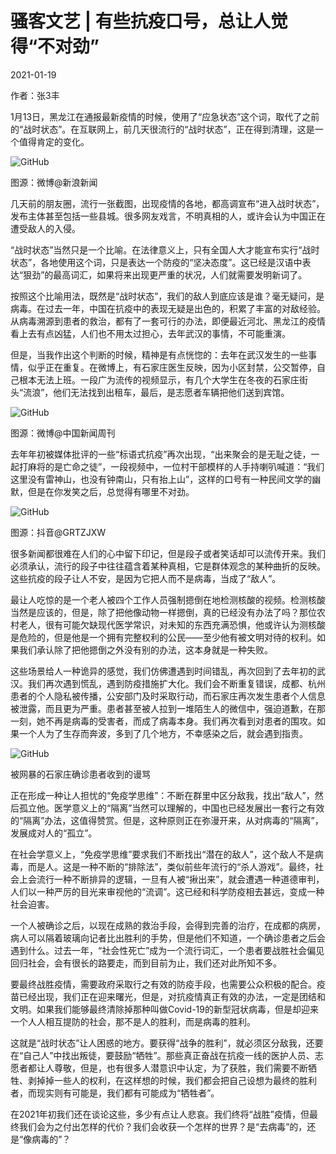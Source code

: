 # 骚客文艺 | 有些抗疫口号，总让人觉得“不对劲”

2021-01-19

作者：张3丰

1月13日，黑龙江在通报最新疫情的时候，使用了“应急状态”这个词，取代了之前的“战时状态”。在互联网上，前几天很流行的“战时状态”，正在得到清理，这是一个值得肯定的变化。

![GitHub](https://chinadigitaltimes.net/chinese/files/2021/01/post-661691-60075b7ba0bfb.)

图源：微博@新浪新闻

几天前的朋友圈，流行一张截图，出现疫情的各地，都高调宣布“进入战时状态”，发布主体甚至包括一些县城。很多网友戏言，不明真相的人，或许会认为中国正在遭受敌人的入侵。

“战时状态”当然只是一个比喻。在法律意义上，只有全国人大才能宣布实行“战时状态”，各地使用这个词，只是表达一个防疫的“坚决态度”。这已经是汉语中表达“狠劲”的最高词汇，如果将来出现更严重的状况，人们就需要发明新词了。

按照这个比喻用法，既然是“战时状态”，我们的敌人到底应该是谁？毫无疑问，是病毒。在过去一年，中国在抗疫中的表现无疑是出色的，积累了丰富的对敌经验。从病毒溯源到患者的救治，都有了一套可行的办法，即便最近河北、黑龙江的疫情看上去有点凶猛，人们也不用太过担心，去年武汉的事情，不可能重演。

但是，当我作出这个判断的时候，精神是有点恍惚的：去年在武汉发生的一些事情，似乎正在重复。在微博上，有石家庄医生反映，因为小区封禁，公交暂停，自己根本无法上班。一段广为流传的视频显示，有几个大学生在冬夜的石家庄街头“流浪”，他们无法找到出租车，最后，是志愿者车辆把他们送到宾馆。

![GitHub](https://chinadigitaltimes.net/chinese/files/2021/01/post-661691-60075b7e4c725.)

图源：微博@中国新闻周刊

去年年初被媒体批评的一些“标语式抗疫”再次出现，“出来聚会的是无耻之徒，一起打麻将的是亡命之徒”，一段视频中，一位村干部模样的人手持喇叭喊道：“我们这里没有雷神山，也没有钟南山，只有抬上山”，这样的口号有一种民间文学的幽默，但是在你发笑之后，总觉得有哪里不对劲。

![GitHub](https://chinadigitaltimes.net/chinese/files/2021/01/post-661691-60075b846ef17.gif)

图源：抖音@GRTZJXW

很多新闻都很难在人们的心中留下印记，但是段子或者笑话却可以流传开来。我们必须承认，流行的段子中往往蕴含着某种真相，它是群体观念的某种曲折的反映。这些抗疫的段子让人不安，是因为它把人而不是病毒，当成了“敌人”。

最让人吃惊的是一个老人被四个工作人员强制摁倒在地检测核酸的视频。检测核酸当然是应该的，但是，除了把他像动物一样摁倒，真的已经没有办法了吗？那位农村老人，很有可能欠缺现代医学常识，对未知的东西充满恐惧，他或许认为测核酸是危险的，但是他是一个拥有完整权利的公民——至少他有被文明对待的权利。如果我们承认除了把他摁倒之外没有别的办法，这本身就是一种失败。

这些场景给人一种诡异的感觉，我们仿佛遭遇到时间错乱，再次回到了去年初的武汉。我们再次遇到慌乱，遇到防疫措施扩大化。我们会不断重复错误，成都、杭州患者的个人隐私被传播，公安部门及时采取行动，而石家庄再次发生患者个人信息被泄露，而且更为严重。患者甚至被人拉到一堆陌生人的微信中，强迫道歉，在那一刻，她不再是病毒的受害者，而成了病毒本身。我们再次看到对患者的围攻。如果一个人为了生存而奔波，多到了几个地方，不幸感染之后，就会遇到指责。

![GitHub](https://chinadigitaltimes.net/chinese/files/2021/01/post-661691-60075b8903b37.png)

被网暴的石家庄确诊患者收到的谩骂

正在形成一种让人担忧的“免疫学思维”：不断在群里中区分敌我，找出“敌人”，然后孤立他。医学意义上的“隔离”当然可以理解的，中国也已经发展出一套行之有效的“隔离”办法，这值得赞赏。但是，这种原则正在弥漫开来，从对病毒的“隔离”，发展成对人的“孤立”。

在社会学意义上，“免疫学思维”要求我们不断找出“潜在的敌人”，这个敌人不是病毒，而是人。这是一种不断的“排除法”，类似前些年流行的“杀人游戏”。最终，社会上会流行一种不断排异的逻辑，一旦有人被“揪出来”，就会遭遇一种道德审判，人们以一种严厉的目光来审视他的“流调”。这已经和科学防疫相去甚远，变成一种社会迫害。

一个人被确诊之后，以现在成熟的救治手段，会得到完善的治疗，在成都的病房，病人可以隔着玻璃向记者比出胜利的手势，但是他们不知道，一个确诊患者之后会遇到什么。过去一年，“社会性死亡”成为一个流行词汇，一个患者要战胜社会偏见回归社会，会有很长的路要走，而到目前为止，我们还对此所知不多。

要最终战胜疫情，需要政府采取行之有效的防疫手段，也需要公众积极的配合。疫苗已经出现，我们正在迎来曙光，但是，对抗疫情真正有效的办法，一定是团结和文明。如果我们能够最终清除掉那种叫做Covid-19的新型冠状病毒，但是却迎来一个人人相互提防的社会，那不是人的胜利，而是病毒的胜利。

这就是“战时状态”让人困惑的地方。要获得“战争的胜利”，就必须区分敌我，还要在“自己人”中找出叛徒，要鼓励“牺牲”。那些真正奋战在抗疫一线的医护人员、志愿者都让人尊敬，但是，也有很多人潜意识中认定，为了获胜，我们需要不断牺牲、剥掉掉一些人的权利，在这样想的时候，我们都会把自己设想为最终的胜利者，而现实则有可能是，我们都有可能成为“牺牲者”。

在2021年初我们还在谈论这些，多少有点让人悲哀。我们终将“战胜”疫情，但最终我们会为之付出怎样的代价？我们会收获一个怎样的世界？是“去病毒”的，还是“像病毒的”？


